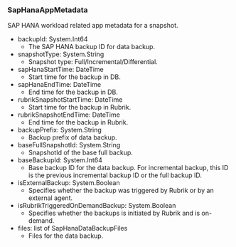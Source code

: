 ### SapHanaAppMetadata
SAP HANA workload related app metadata for a snapshot.

- backupId: System.Int64
  - The SAP HANA backup ID for data backup.
- snapshotType: System.String
  - Snapshot type: Full/Incremental/Differential.
- sapHanaStartTime: DateTime
  - Start time for the backup in DB.
- sapHanaEndTime: DateTime
  - End time for the backup in DB.
- rubrikSnapshotStartTime: DateTime
  - Start time for the backup in Rubrik.
- rubrikSnapshotEndTime: DateTime
  - End time for the backup in Rubrik.
- backupPrefix: System.String
  - Backup prefix of data backup.
- baseFullSnapshotId: System.String
  - SnapshotId of the base full backup.
- baseBackupId: System.Int64
  - Base backup ID for the data backup. For incremental backup, this ID is the previous incremental backup ID or the full backup ID.
- isExternalBackup: System.Boolean
  - Specifies whether the backup was triggered by Rubrik or by an external agent.
- isRubrikTriggeredOnDemandBackup: System.Boolean
  - Specifies whether the backups is initiated by Rubrik and is on-demand.
- files: list of SapHanaDataBackupFiles
  - Files for the data backup.
